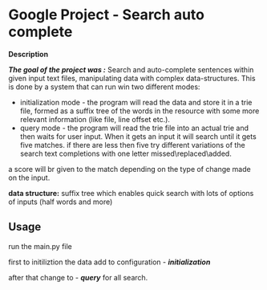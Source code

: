# Google Project - Search auto complete

**Description** 

***The goal of the project was :***
Search and auto-complete sentences within given input text files, 
manipulating data with complex data-structures.
This is done by a system that can run win two different modes:
* initialization mode - the program will read the data and store 
  it in a trie file,
  formed as a suffix tree of the words in the resource
with some more relevant information (like file, line offset etc.).
* query mode - the program will read the trie file into an actual
  trie and then waits for user input.
  When it
gets an input it will search until it gets five matches. 
  if there are less then five try different variations 
  of the search text completions 
  with one letter missed\replaced\added.
  
a score will br given to the match depending on the type of 
change made on the input.


**data structure:**
 suffix tree which enables quick search with lots 
 of options of inputs (half words and more)

## Usage

run the main.py file

first to initiliztion the data add to configuration  - ***initialization***

after that change to - ***query*** for all search.

